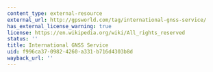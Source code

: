 ```yaml
---
content_type: external-resource
external_url: http://gpsworld.com/tag/international-gnss-service/
has_external_license_warning: true
license: https://en.wikipedia.org/wiki/All_rights_reserved
status: ''
title: International GNSS Service
uid: f996ca37-0982-4260-a331-b716d4303b8d
wayback_url: ''
---
```

